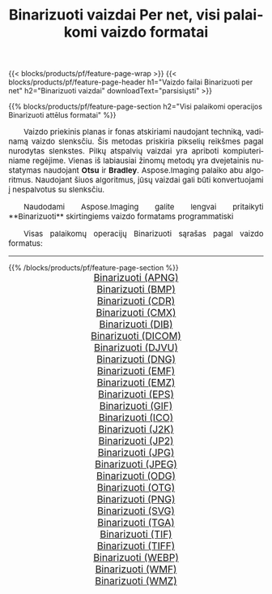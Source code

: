 ﻿---
title: Binarizuoti vaizdai Per net, visi palaikomi vaizdo formatai 
weight: 3920
url: /lt/net/binarize/ 
lang: lt
langdirlevel: 2
locales: zh-hans,ja,it,ru,de,es,fr,nl,id,lt,pl,pt,vi,tr,ko,zh-hant,ar,hi,th,sv,cs,uk,he
description: Naudodami Aspose.Imaging galite lengvai sukurti Binarizuoti vaizdus per net
---

{{< blocks/products/pf/feature-page-wrap >}}
{{< blocks/products/pf/feature-page-header h1="Vaizdo failai Binarizuoti per net" h2="Binarizuoti vaizdai" downloadText="parsisiųsti" >}}


{{% blocks/products/pf/feature-page-section  h2="Visi palaikomi operacijos Binarizuoti attēlus formatai" %}}
<p align="justify" style="text-indent:2em;font-size:15px;">
Vaizdo priekinis planas ir fonas atskiriami naudojant techniką, vadinamą vaizdo slenksčiu. Šis metodas priskiria pikselių reikšmes pagal nurodytas slenkstes. Pilkų atspalvių vaizdai yra apriboti kompiuteriniame regėjime. Vienas iš labiausiai žinomų metodų yra dvejetainis nustatymas naudojant <b>Otsu</b> ir <b>Bradley</b>. Aspose.Imaging palaiko abu algoritmus. Naudojant šiuos algoritmus, jūsų vaizdai gali būti konvertuojami į nespalvotus su slenksčiu.
</p>
<p align="justify" style="text-indent:2em;font-size:15px;">
Naudodami Aspose.Imaging galite lengvai pritaikyti **Binarizuoti** skirtingiems vaizdo formatams programmatiski
</p>
<p align="justify" style="text-indent:2em;font-size:15px;">
Visas palaikomų operacijų Binarizuoti sąrašas pagal vaizdo formatus:
</p>
<hr/>
{{% /blocks/products/pf/feature-page-section %}}
<div class="container-fluid productfamilypage bg-gray">
    <div class="convertypes bg-gray agp-content section">
        <div class="container">
		<div class="row other-converters" style="gap: 10px;font-size: 19px;text-align:center;">
		    <div class='col-md-2 other-converter remove-lp remove-rp'><a href="/imaging/lt/net/binarize/apng/" style="padding:15px;">Binarizuoti (APNG)</a></div><div class='col-md-2 other-converter remove-lp remove-rp'><a href="/imaging/lt/net/binarize/bmp/" style="padding:15px;">Binarizuoti (BMP)</a></div><div class='col-md-2 other-converter remove-lp remove-rp'><a href="/imaging/lt/net/binarize/cdr/" style="padding:15px;">Binarizuoti (CDR)</a></div><div class='col-md-2 other-converter remove-lp remove-rp'><a href="/imaging/lt/net/binarize/cmx/" style="padding:15px;">Binarizuoti (CMX)</a></div><div class='col-md-2 other-converter remove-lp remove-rp'><a href="/imaging/lt/net/binarize/dib/" style="padding:15px;">Binarizuoti (DIB)</a></div><div class='col-md-2 other-converter remove-lp remove-rp'><a href="/imaging/lt/net/binarize/dicom/" style="padding:15px;">Binarizuoti (DICOM)</a></div><div class='col-md-2 other-converter remove-lp remove-rp'><a href="/imaging/lt/net/binarize/djvu/" style="padding:15px;">Binarizuoti (DJVU)</a></div><div class='col-md-2 other-converter remove-lp remove-rp'><a href="/imaging/lt/net/binarize/dng/" style="padding:15px;">Binarizuoti (DNG)</a></div><div class='col-md-2 other-converter remove-lp remove-rp'><a href="/imaging/lt/net/binarize/emf/" style="padding:15px;">Binarizuoti (EMF)</a></div><div class='col-md-2 other-converter remove-lp remove-rp'><a href="/imaging/lt/net/binarize/emz/" style="padding:15px;">Binarizuoti (EMZ)</a></div><div class='col-md-2 other-converter remove-lp remove-rp'><a href="/imaging/lt/net/binarize/eps/" style="padding:15px;">Binarizuoti (EPS)</a></div><div class='col-md-2 other-converter remove-lp remove-rp'><a href="/imaging/lt/net/binarize/gif/" style="padding:15px;">Binarizuoti (GIF)</a></div><div class='col-md-2 other-converter remove-lp remove-rp'><a href="/imaging/lt/net/binarize/ico/" style="padding:15px;">Binarizuoti (ICO)</a></div><div class='col-md-2 other-converter remove-lp remove-rp'><a href="/imaging/lt/net/binarize/j2k/" style="padding:15px;">Binarizuoti (J2K)</a></div><div class='col-md-2 other-converter remove-lp remove-rp'><a href="/imaging/lt/net/binarize/jp2/" style="padding:15px;">Binarizuoti (JP2)</a></div><div class='col-md-2 other-converter remove-lp remove-rp'><a href="/imaging/lt/net/binarize/jpg/" style="padding:15px;">Binarizuoti (JPG)</a></div><div class='col-md-2 other-converter remove-lp remove-rp'><a href="/imaging/lt/net/binarize/jpeg/" style="padding:15px;">Binarizuoti (JPEG)</a></div><div class='col-md-2 other-converter remove-lp remove-rp'><a href="/imaging/lt/net/binarize/odg/" style="padding:15px;">Binarizuoti (ODG)</a></div><div class='col-md-2 other-converter remove-lp remove-rp'><a href="/imaging/lt/net/binarize/otg/" style="padding:15px;">Binarizuoti (OTG)</a></div><div class='col-md-2 other-converter remove-lp remove-rp'><a href="/imaging/lt/net/binarize/png/" style="padding:15px;">Binarizuoti (PNG)</a></div><div class='col-md-2 other-converter remove-lp remove-rp'><a href="/imaging/lt/net/binarize/svg/" style="padding:15px;">Binarizuoti (SVG)</a></div><div class='col-md-2 other-converter remove-lp remove-rp'><a href="/imaging/lt/net/binarize/tga/" style="padding:15px;">Binarizuoti (TGA)</a></div><div class='col-md-2 other-converter remove-lp remove-rp'><a href="/imaging/lt/net/binarize/tif/" style="padding:15px;">Binarizuoti (TIF)</a></div><div class='col-md-2 other-converter remove-lp remove-rp'><a href="/imaging/lt/net/binarize/tiff/" style="padding:15px;">Binarizuoti (TIFF)</a></div><div class='col-md-2 other-converter remove-lp remove-rp'><a href="/imaging/lt/net/binarize/webp/" style="padding:15px;">Binarizuoti (WEBP)</a></div><div class='col-md-2 other-converter remove-lp remove-rp'><a href="/imaging/lt/net/binarize/wmf/" style="padding:15px;">Binarizuoti (WMF)</a></div><div class='col-md-2 other-converter remove-lp remove-rp'><a href="/imaging/lt/net/binarize/wmz/" style="padding:15px;">Binarizuoti (WMZ)</a></div>
                </div>
        </div>
    </div>
</div>
<br/>

